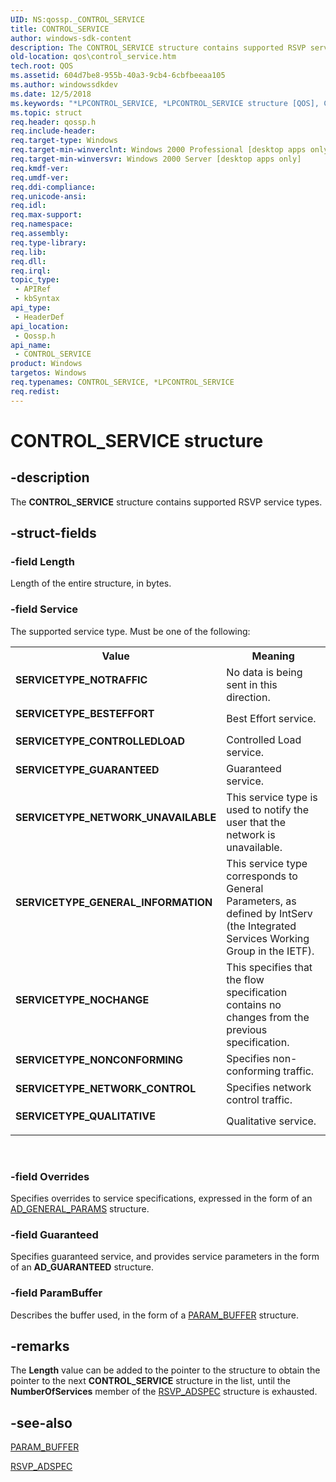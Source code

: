 ```yaml
---
UID: NS:qossp._CONTROL_SERVICE
title: CONTROL_SERVICE
author: windows-sdk-content
description: The CONTROL_SERVICE structure contains supported RSVP service types.
old-location: qos\control_service.htm
tech.root: QOS
ms.assetid: 604d7be8-955b-40a3-9cb4-6cbfbeeaa105
ms.author: windowssdkdev
ms.date: 12/5/2018
ms.keywords: "*LPCONTROL_SERVICE, *LPCONTROL_SERVICE structure [QOS], CONTROL_SERVICE, CONTROL_SERVICE structure [QOS], SERVICETYPE_BESTEFFORT, SERVICETYPE_CONTROLLEDLOAD, SERVICETYPE_GENERAL_INFORMATION, SERVICETYPE_GUARANTEED, SERVICETYPE_NETWORK_CONTROL, SERVICETYPE_NETWORK_UNAVAILABLE, SERVICETYPE_NOCHANGE, SERVICETYPE_NONCONFORMING, SERVICETYPE_NOTRAFFIC, SERVICETYPE_QUALITATIVE, qos.control_service, qossp/*LPCONTROL_SERVICE, qossp/CONTROL_SERVICE"
ms.topic: struct
req.header: qossp.h
req.include-header: 
req.target-type: Windows
req.target-min-winverclnt: Windows 2000 Professional [desktop apps only]
req.target-min-winversvr: Windows 2000 Server [desktop apps only]
req.kmdf-ver: 
req.umdf-ver: 
req.ddi-compliance: 
req.unicode-ansi: 
req.idl: 
req.max-support: 
req.namespace: 
req.assembly: 
req.type-library: 
req.lib: 
req.dll: 
req.irql: 
topic_type:
 - APIRef
 - kbSyntax
api_type:
 - HeaderDef
api_location:
 - Qossp.h
api_name:
 - CONTROL_SERVICE
product: Windows
targetos: Windows
req.typenames: CONTROL_SERVICE, *LPCONTROL_SERVICE
req.redist: 
---
```


# CONTROL_SERVICE structure


## -description


The <b>CONTROL_SERVICE</b> structure contains supported RSVP service types.


## -struct-fields




### -field Length

Length of the entire structure, in bytes.


### -field Service

The supported service type. Must be one of the following:

<table>
<tr>
<th>Value</th>
<th>Meaning</th>
</tr>
<tr>
<td width="40%"><a id="SERVICETYPE_NOTRAFFIC"></a><a id="servicetype_notraffic"></a><dl>
<dt><b>SERVICETYPE_NOTRAFFIC</b></dt>
</dl>
</td>
<td width="60%">
No data is being sent in this direction.

</td>
</tr>
<tr>
<td width="40%"><a id="SERVICETYPE_BESTEFFORT"></a><a id="servicetype_besteffort"></a><dl>
<dt><b>SERVICETYPE_BESTEFFORT</b></dt>
</dl>
</td>
<td width="60%">
Best Effort service.

</td>
</tr>
<tr>
<td width="40%"><a id="SERVICETYPE_CONTROLLEDLOAD"></a><a id="servicetype_controlledload"></a><dl>
<dt><b>SERVICETYPE_CONTROLLEDLOAD</b></dt>
</dl>
</td>
<td width="60%">
Controlled Load service.

</td>
</tr>
<tr>
<td width="40%"><a id="SERVICETYPE_GUARANTEED"></a><a id="servicetype_guaranteed"></a><dl>
<dt><b>SERVICETYPE_GUARANTEED</b></dt>
</dl>
</td>
<td width="60%">
Guaranteed service.

</td>
</tr>
<tr>
<td width="40%"><a id="SERVICETYPE_NETWORK_UNAVAILABLE"></a><a id="servicetype_network_unavailable"></a><dl>
<dt><b>SERVICETYPE_NETWORK_UNAVAILABLE</b></dt>
</dl>
</td>
<td width="60%">
This service type is used to notify the user that the network is unavailable.

</td>
</tr>
<tr>
<td width="40%"><a id="SERVICETYPE_GENERAL_INFORMATION"></a><a id="servicetype_general_information"></a><dl>
<dt><b>SERVICETYPE_GENERAL_INFORMATION</b></dt>
</dl>
</td>
<td width="60%">
This service type corresponds to General Parameters, as defined by IntServ (the Integrated Services Working Group in the IETF).

</td>
</tr>
<tr>
<td width="40%"><a id="SERVICETYPE_NOCHANGE"></a><a id="servicetype_nochange"></a><dl>
<dt><b>SERVICETYPE_NOCHANGE</b></dt>
</dl>
</td>
<td width="60%">
This specifies that the flow specification contains no changes from the previous specification.

</td>
</tr>
<tr>
<td width="40%"><a id="SERVICETYPE_NONCONFORMING"></a><a id="servicetype_nonconforming"></a><dl>
<dt><b>SERVICETYPE_NONCONFORMING</b></dt>
</dl>
</td>
<td width="60%">
Specifies non-conforming traffic.

</td>
</tr>
<tr>
<td width="40%"><a id="SERVICETYPE_NETWORK_CONTROL"></a><a id="servicetype_network_control"></a><dl>
<dt><b>SERVICETYPE_NETWORK_CONTROL</b></dt>
</dl>
</td>
<td width="60%">
Specifies network control traffic.

</td>
</tr>
<tr>
<td width="40%"><a id="SERVICETYPE_QUALITATIVE"></a><a id="servicetype_qualitative"></a><dl>
<dt><b>SERVICETYPE_QUALITATIVE</b></dt>
</dl>
</td>
<td width="60%">
Qualitative service.

</td>
</tr>
</table>
 


### -field Overrides

Specifies overrides to service specifications, expressed in the form of an <a href="https://msdn.microsoft.com/eab6b317-9d06-45e2-bc77-0882f40e7d79">AD_GENERAL_PARAMS</a> structure.


### -field Guaranteed

Specifies guaranteed service, and provides service parameters in the form of an <b>AD_GUARANTEED</b> structure.


### -field ParamBuffer

Describes the buffer used, in the form of a <a href="https://msdn.microsoft.com/b5078f3b-ab7f-4194-aed7-de5ebb4f7fb8">PARAM_BUFFER</a> structure.


## -remarks



The <b>Length</b> value can be added to the pointer to the structure to obtain the pointer to the next <b>CONTROL_SERVICE</b> structure in the list, until the <b>NumberOfServices</b> member of the <a href="https://msdn.microsoft.com/90fad5de-7105-4126-a6db-d4fb663e01f4">RSVP_ADSPEC</a> structure is exhausted.




## -see-also




<a href="https://msdn.microsoft.com/b5078f3b-ab7f-4194-aed7-de5ebb4f7fb8">PARAM_BUFFER</a>



<a href="https://msdn.microsoft.com/90fad5de-7105-4126-a6db-d4fb663e01f4">RSVP_ADSPEC</a>
 

 

